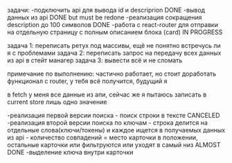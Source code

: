 задачи:
-подключить api для вывода id и descriprion DONE
-вывод данных из api DONE but must be redone
-реализация сокращения description до 100 символов DONE
-работа с react-router для отправки на отдельную страницу с полным описанием блока (card) IN PROGRESS

задача 1: переписать ретух под массивы, ещё не понятно встречусь ли я с проблемами
задача 2: переписать запрос на передачу всех данных из api в стейт манагер
задача 3: вывести всё и не сломать

примечание по выполнению: частично работает, но стоит доработать функционал с router, у тебя всё получится, будущий я

в fetch у меня все данные из апи, сейчас же я пытаюсь записать в current store лишь одно значение

-реализация первой версии поиска - поиск строки в тексте CANCELED
-реализация второй версии поиска по ключам - строка делится на отдельные слова(ключи/токены) и каждое ищется в получаемых данных из api - количество совпадений = место карточки в положении, остальные карточки или фильтруются или уходят в самый низ ALMOST DONE
-выделение ключа внутри карточки
